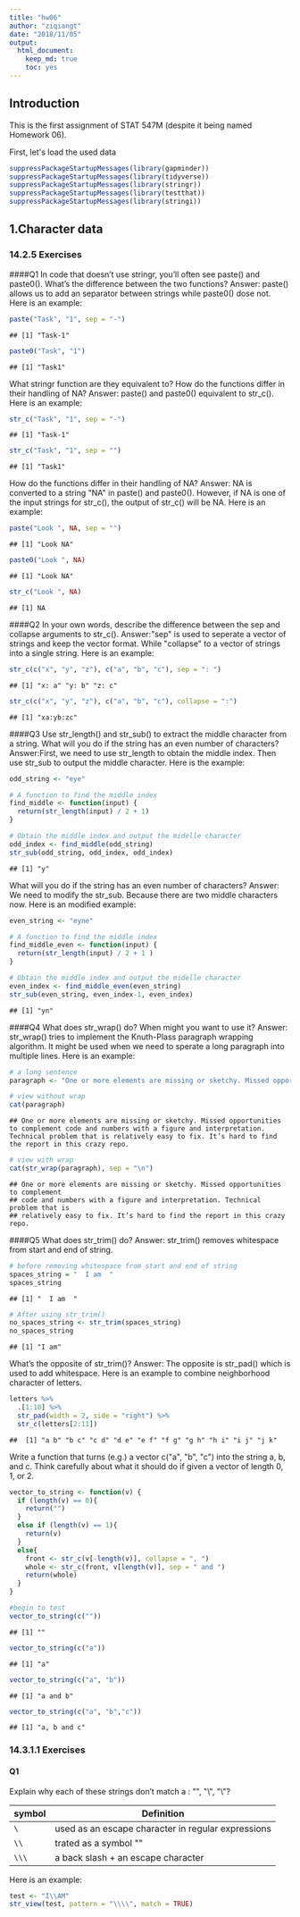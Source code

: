 ```yaml
---
title: "hw06"
author: "ziqiangt"
date: "2018/11/05"
output:
  html_document:
    keep_md: true
    toc: yes
---
```

## Introduction
This is the first assignment of STAT 547M (despite it being named Homework 06).

First, let's load the used data

```r
suppressPackageStartupMessages(library(gapminder))
suppressPackageStartupMessages(library(tidyverse))
suppressPackageStartupMessages(library(stringr))
suppressPackageStartupMessages(library(testthat))
suppressPackageStartupMessages(library(stringi))
```


## 1.Character data
### 14.2.5 Exercises
####Q1
In code that doesn’t use stringr, you’ll often see paste() and paste0(). What’s the difference between the two functions? 
Answer: paste() allows us to add an separator between strings while paste0() dose not. Here is an example:

```r
paste("Task", "1", sep = "-")
```

```
## [1] "Task-1"
```

```r
paste0("Task", "1")
```

```
## [1] "Task1"
```

What stringr function are they equivalent to? How do the functions differ in their handling of NA?
Answer: paste() and paste0() equivalent to str_c(). Here is an example:

```r
str_c("Task", "1", sep = "-") 
```

```
## [1] "Task-1"
```

```r
str_c("Task", "1", sep = "")
```

```
## [1] "Task1"
```

How do the functions differ in their handling of NA?
Answer: NA is converted to a string "NA" in paste() and paste0(). However, if NA is one of the input strings for str_c(), the output of str_c() will be NA. Here is an example:

```r
paste("Look ", NA, sep = "")
```

```
## [1] "Look NA"
```

```r
paste0("Look ", NA)
```

```
## [1] "Look NA"
```

```r
str_c("Look ", NA)
```

```
## [1] NA
```

####Q2
In your own words, describe the difference between the sep and collapse arguments to str_c().
Answer:"sep" is used to seperate a vector of strings and keep the vector format. While "collapse" to a vector of strings into a single string. Here is an example:

```r
str_c(c("x", "y", "z"), c("a", "b", "c"), sep = ": ")
```

```
## [1] "x: a" "y: b" "z: c"
```

```r
str_c(c("x", "y", "z"), c("a", "b", "c"), collapse = ":")
```

```
## [1] "xa:yb:zc"
```

####Q3
Use str_length() and str_sub() to extract the middle character from a string. What will you do if the string has an even number of characters?
Answer:First, we need to use str_length to obtain the middle index. Then use str_sub to output the middle character. Here is the example:

```r
odd_string <- "eye"

# A function to find the middle index
find_middle <- function(input) {
  return(str_length(input) / 2 + 1)
}

# Obtain the middle index and output the midelle character
odd_index <- find_middle(odd_string) 
str_sub(odd_string, odd_index, odd_index)
```

```
## [1] "y"
```

What will you do if the string has an even number of characters?
Answer: We need to modify the str_sub. Because there are two middle characters now. Here is an modified example:

```r
even_string <- "eyne"

# A function to find the middle index
find_middle_even <- function(input) {
  return(str_length(input) / 2 + 1 )
}

# Obtain the middle index and output the midelle character
even_index <- find_middle_even(even_string) 
str_sub(even_string, even_index-1, even_index)
```

```
## [1] "yn"
```


####Q4
What does str_wrap() do? When might you want to use it?
Answer: str_wrap() tries to implement the Knuth-Plass paragraph wrapping algorithm. It might be used when we need to sperate a long paragraph into multiple lines. Here is an example:

```r
# a long sentence 
paragraph <- "One or more elements are missing or sketchy. Missed opportunities to complement code and numbers with a figure and interpretation. Technical problem that is relatively easy to fix. It’s hard to find the report in this crazy repo."

# view without wrap
cat(paragraph)
```

```
## One or more elements are missing or sketchy. Missed opportunities to complement code and numbers with a figure and interpretation. Technical problem that is relatively easy to fix. It’s hard to find the report in this crazy repo.
```

```r
# view with wrap
cat(str_wrap(paragraph), sep = "\n")
```

```
## One or more elements are missing or sketchy. Missed opportunities to complement
## code and numbers with a figure and interpretation. Technical problem that is
## relatively easy to fix. It’s hard to find the report in this crazy repo.
```

####Q5
What does str_trim() do? 
Answer: str_trim() removes whitespace from start and end of string. 

```r
# before removing whitespace from start and end of string
spaces_string = "  I am  "
spaces_string
```

```
## [1] "  I am  "
```

```r
# After using str_trim() 
no_spaces_string <- str_trim(spaces_string)
no_spaces_string
```

```
## [1] "I am"
```

What’s the opposite of str_trim()?
Answer: The opposite is str_pad() which is used to add whitespace. Here is an example to combine neighborhood character of letters.

```r
letters %>%
  .[1:10] %>% 
  str_pad(width = 2, side = "right") %>%
  str_c(letters[2:11])
```

```
##  [1] "a b" "b c" "c d" "d e" "e f" "f g" "g h" "h i" "i j" "j k"
```

Write a function that turns (e.g.) a vector c("a", "b", "c") into the string a, b, and c. Think carefully about what it should do if given a vector of length 0, 1, or 2.

```r
vector_to_string <- function(v) {
  if (length(v) == 0){
    return("")
  }
  else if (length(v) == 1){
    return(v)
  }
  else{
    front <- str_c(v[-length(v)], collapse = ", ")
    whole <- str_c(front, v[length(v)], sep = " and ")
    return(whole)
  }
}

#begin to test
vector_to_string(c(""))
```

```
## [1] ""
```

```r
vector_to_string(c("a"))
```

```
## [1] "a"
```

```r
vector_to_string(c("a", "b"))
```

```
## [1] "a and b"
```

```r
vector_to_string(c("a", "b","c"))
```

```
## [1] "a, b and c"
```

### 14.3.1.1 Exercises
#### Q1
Explain why each of these strings don’t match a \: "\", "\\", "\\\"?

symbol | Definition
----------------|------------------
   `\`      |  used as an escape character in regular expressions
   `\\`     | trated as a symbol "\"
   `\\\`    | a back slash + an escape character
   
Here is an example:

```r
test <- "I\\AM"
str_view(test, pattern = "\\\\", match = TRUE)
```

<!--html_preserve--><div id="htmlwidget-19137aa36e6144c6883e" style="width:960px;height:100%;" class="str_view html-widget"></div>
<script type="application/json" data-for="htmlwidget-19137aa36e6144c6883e">{"x":{"html":"<ul>\n  <li>I<span class='match'>\\<\/span>AM<\/li>\n<\/ul>"},"evals":[],"jsHooks":[]}</script><!--/html_preserve-->

####Q2
How would you match the sequence "'\?
Answer: Both ' and \ need to be escaped in regex.

```r
test <- "\"'\\AM"
test
```

```
## [1] "\"'\\AM"
```

```r
str_view(test, pattern = "\"\\'\\\\", match = TRUE)
```

<!--html_preserve--><div id="htmlwidget-1f70930eb46e741ab835" style="width:960px;height:100%;" class="str_view html-widget"></div>
<script type="application/json" data-for="htmlwidget-1f70930eb46e741ab835">{"x":{"html":"<ul>\n  <li><span class='match'>\"'\\<\/span>AM<\/li>\n<\/ul>"},"evals":[],"jsHooks":[]}</script><!--/html_preserve-->

####Q3
What patterns will the regular expression \..\..\.. match? How would you represent it as a string?
Answer: It match ".anycharacter.anycharacter.anycharacter"

```r
test <- "I.A.M.z...xxx"

str_view(test, pattern = "\\..\\..\\..", match = TRUE)
```

<!--html_preserve--><div id="htmlwidget-a6b76981538b7f60ed26" style="width:960px;height:100%;" class="str_view html-widget"></div>
<script type="application/json" data-for="htmlwidget-a6b76981538b7f60ed26">{"x":{"html":"<ul>\n  <li>I<span class='match'>.A.M.z<\/span>...xxx<\/li>\n<\/ul>"},"evals":[],"jsHooks":[]}</script><!--/html_preserve-->

### 14.3.2.1 Exercises
####Q1
How would you match the literal string "$^$"?
Answer: Both $ and ^ need to be escaped in regex.

```r
test <- "$^$, $$sssa"
str_view(test, pattern = "\\$\\^\\ $", match = TRUE)
```

<!--html_preserve--><div id="htmlwidget-16281836f5a0979c7798" style="width:960px;height:100%;" class="str_view html-widget"></div>
<script type="application/json" data-for="htmlwidget-16281836f5a0979c7798">{"x":{"html":"<ul>\n  <li><\/li>\n<\/ul>"},"evals":[],"jsHooks":[]}</script><!--/html_preserve-->

####Q2
Given the corpus of common words in stringr::words, create regular expressions that find all words that:

Start with “y”.

```r
str_view(stringr::words, pattern = "^y", match = TRUE)
```

<!--html_preserve--><div id="htmlwidget-681b848c27caab2719e2" style="width:960px;height:100%;" class="str_view html-widget"></div>
<script type="application/json" data-for="htmlwidget-681b848c27caab2719e2">{"x":{"html":"<ul>\n  <li><span class='match'>y<\/span>ear<\/li>\n  <li><span class='match'>y<\/span>es<\/li>\n  <li><span class='match'>y<\/span>esterday<\/li>\n  <li><span class='match'>y<\/span>et<\/li>\n  <li><span class='match'>y<\/span>ou<\/li>\n  <li><span class='match'>y<\/span>oung<\/li>\n<\/ul>"},"evals":[],"jsHooks":[]}</script><!--/html_preserve-->

End with “x”.

```r
str_view(stringr::words, pattern = "x$", match = TRUE)
```

<!--html_preserve--><div id="htmlwidget-37a6f150b24d1d935a89" style="width:960px;height:100%;" class="str_view html-widget"></div>
<script type="application/json" data-for="htmlwidget-37a6f150b24d1d935a89">{"x":{"html":"<ul>\n  <li>bo<span class='match'>x<\/span><\/li>\n  <li>se<span class='match'>x<\/span><\/li>\n  <li>si<span class='match'>x<\/span><\/li>\n  <li>ta<span class='match'>x<\/span><\/li>\n<\/ul>"},"evals":[],"jsHooks":[]}</script><!--/html_preserve-->

Are exactly three letters long. (Don’t cheat by using str_length()!)

```r
#There are too many matched words
#let's narrow down the search range to the head 20 words
str_view(stringr::words[1:20], pattern = "^.{3}$", match = TRUE)
```

<!--html_preserve--><div id="htmlwidget-8e03d9a1b225a45b6078" style="width:960px;height:100%;" class="str_view html-widget"></div>
<script type="application/json" data-for="htmlwidget-8e03d9a1b225a45b6078">{"x":{"html":"<ul>\n  <li><span class='match'>act<\/span><\/li>\n  <li><span class='match'>add<\/span><\/li>\n<\/ul>"},"evals":[],"jsHooks":[]}</script><!--/html_preserve-->

Have seven letters or more.

```r
#There are too many matched words
#let's narrow down the search range to the head 20 words
str_view(stringr::words[1:20], pattern = "^.{7,}$", match = TRUE)
```

<!--html_preserve--><div id="htmlwidget-1e4ee29ee68ef429f75b" style="width:960px;height:100%;" class="str_view html-widget"></div>
<script type="application/json" data-for="htmlwidget-1e4ee29ee68ef429f75b">{"x":{"html":"<ul>\n  <li><span class='match'>absolute<\/span><\/li>\n  <li><span class='match'>account<\/span><\/li>\n  <li><span class='match'>achieve<\/span><\/li>\n  <li><span class='match'>address<\/span><\/li>\n  <li><span class='match'>advertise<\/span><\/li>\n  <li><span class='match'>afternoon<\/span><\/li>\n<\/ul>"},"evals":[],"jsHooks":[]}</script><!--/html_preserve-->

###Exercises 14.3.3.1
####Q1
Create regular expressions to find all words that:

Start with a vowel.

```r
str_view(stringr::words, pattern = "^[aeiou]|[AEIOU]", match = TRUE)
```

<!--html_preserve--><div id="htmlwidget-50edbdd634548641cd63" style="width:960px;height:100%;" class="str_view html-widget"></div>
<script type="application/json" data-for="htmlwidget-50edbdd634548641cd63">{"x":{"html":"<ul>\n  <li><span class='match'>a<\/span><\/li>\n  <li><span class='match'>a<\/span>ble<\/li>\n  <li><span class='match'>a<\/span>bout<\/li>\n  <li><span class='match'>a<\/span>bsolute<\/li>\n  <li><span class='match'>a<\/span>ccept<\/li>\n  <li><span class='match'>a<\/span>ccount<\/li>\n  <li><span class='match'>a<\/span>chieve<\/li>\n  <li><span class='match'>a<\/span>cross<\/li>\n  <li><span class='match'>a<\/span>ct<\/li>\n  <li><span class='match'>a<\/span>ctive<\/li>\n  <li><span class='match'>a<\/span>ctual<\/li>\n  <li><span class='match'>a<\/span>dd<\/li>\n  <li><span class='match'>a<\/span>ddress<\/li>\n  <li><span class='match'>a<\/span>dmit<\/li>\n  <li><span class='match'>a<\/span>dvertise<\/li>\n  <li><span class='match'>a<\/span>ffect<\/li>\n  <li><span class='match'>a<\/span>fford<\/li>\n  <li><span class='match'>a<\/span>fter<\/li>\n  <li><span class='match'>a<\/span>fternoon<\/li>\n  <li><span class='match'>a<\/span>gain<\/li>\n  <li><span class='match'>a<\/span>gainst<\/li>\n  <li><span class='match'>a<\/span>ge<\/li>\n  <li><span class='match'>a<\/span>gent<\/li>\n  <li><span class='match'>a<\/span>go<\/li>\n  <li><span class='match'>a<\/span>gree<\/li>\n  <li><span class='match'>a<\/span>ir<\/li>\n  <li><span class='match'>a<\/span>ll<\/li>\n  <li><span class='match'>a<\/span>llow<\/li>\n  <li><span class='match'>a<\/span>lmost<\/li>\n  <li><span class='match'>a<\/span>long<\/li>\n  <li><span class='match'>a<\/span>lready<\/li>\n  <li><span class='match'>a<\/span>lright<\/li>\n  <li><span class='match'>a<\/span>lso<\/li>\n  <li><span class='match'>a<\/span>lthough<\/li>\n  <li><span class='match'>a<\/span>lways<\/li>\n  <li><span class='match'>a<\/span>merica<\/li>\n  <li><span class='match'>a<\/span>mount<\/li>\n  <li><span class='match'>a<\/span>nd<\/li>\n  <li><span class='match'>a<\/span>nother<\/li>\n  <li><span class='match'>a<\/span>nswer<\/li>\n  <li><span class='match'>a<\/span>ny<\/li>\n  <li><span class='match'>a<\/span>part<\/li>\n  <li><span class='match'>a<\/span>pparent<\/li>\n  <li><span class='match'>a<\/span>ppear<\/li>\n  <li><span class='match'>a<\/span>pply<\/li>\n  <li><span class='match'>a<\/span>ppoint<\/li>\n  <li><span class='match'>a<\/span>pproach<\/li>\n  <li><span class='match'>a<\/span>ppropriate<\/li>\n  <li><span class='match'>a<\/span>rea<\/li>\n  <li><span class='match'>a<\/span>rgue<\/li>\n  <li><span class='match'>a<\/span>rm<\/li>\n  <li><span class='match'>a<\/span>round<\/li>\n  <li><span class='match'>a<\/span>rrange<\/li>\n  <li><span class='match'>a<\/span>rt<\/li>\n  <li><span class='match'>a<\/span>s<\/li>\n  <li><span class='match'>a<\/span>sk<\/li>\n  <li><span class='match'>a<\/span>ssociate<\/li>\n  <li><span class='match'>a<\/span>ssume<\/li>\n  <li><span class='match'>a<\/span>t<\/li>\n  <li><span class='match'>a<\/span>ttend<\/li>\n  <li><span class='match'>a<\/span>uthority<\/li>\n  <li><span class='match'>a<\/span>vailable<\/li>\n  <li><span class='match'>a<\/span>ware<\/li>\n  <li><span class='match'>a<\/span>way<\/li>\n  <li><span class='match'>a<\/span>wful<\/li>\n  <li><span class='match'>e<\/span>ach<\/li>\n  <li><span class='match'>e<\/span>arly<\/li>\n  <li><span class='match'>e<\/span>ast<\/li>\n  <li><span class='match'>e<\/span>asy<\/li>\n  <li><span class='match'>e<\/span>at<\/li>\n  <li><span class='match'>e<\/span>conomy<\/li>\n  <li><span class='match'>e<\/span>ducate<\/li>\n  <li><span class='match'>e<\/span>ffect<\/li>\n  <li><span class='match'>e<\/span>gg<\/li>\n  <li><span class='match'>e<\/span>ight<\/li>\n  <li><span class='match'>e<\/span>ither<\/li>\n  <li><span class='match'>e<\/span>lect<\/li>\n  <li><span class='match'>e<\/span>lectric<\/li>\n  <li><span class='match'>e<\/span>leven<\/li>\n  <li><span class='match'>e<\/span>lse<\/li>\n  <li><span class='match'>e<\/span>mploy<\/li>\n  <li><span class='match'>e<\/span>ncourage<\/li>\n  <li><span class='match'>e<\/span>nd<\/li>\n  <li><span class='match'>e<\/span>ngine<\/li>\n  <li><span class='match'>e<\/span>nglish<\/li>\n  <li><span class='match'>e<\/span>njoy<\/li>\n  <li><span class='match'>e<\/span>nough<\/li>\n  <li><span class='match'>e<\/span>nter<\/li>\n  <li><span class='match'>e<\/span>nvironment<\/li>\n  <li><span class='match'>e<\/span>qual<\/li>\n  <li><span class='match'>e<\/span>special<\/li>\n  <li><span class='match'>e<\/span>urope<\/li>\n  <li><span class='match'>e<\/span>ven<\/li>\n  <li><span class='match'>e<\/span>vening<\/li>\n  <li><span class='match'>e<\/span>ver<\/li>\n  <li><span class='match'>e<\/span>very<\/li>\n  <li><span class='match'>e<\/span>vidence<\/li>\n  <li><span class='match'>e<\/span>xact<\/li>\n  <li><span class='match'>e<\/span>xample<\/li>\n  <li><span class='match'>e<\/span>xcept<\/li>\n  <li><span class='match'>e<\/span>xcuse<\/li>\n  <li><span class='match'>e<\/span>xercise<\/li>\n  <li><span class='match'>e<\/span>xist<\/li>\n  <li><span class='match'>e<\/span>xpect<\/li>\n  <li><span class='match'>e<\/span>xpense<\/li>\n  <li><span class='match'>e<\/span>xperience<\/li>\n  <li><span class='match'>e<\/span>xplain<\/li>\n  <li><span class='match'>e<\/span>xpress<\/li>\n  <li><span class='match'>e<\/span>xtra<\/li>\n  <li><span class='match'>e<\/span>ye<\/li>\n  <li><span class='match'>i<\/span>dea<\/li>\n  <li><span class='match'>i<\/span>dentify<\/li>\n  <li><span class='match'>i<\/span>f<\/li>\n  <li><span class='match'>i<\/span>magine<\/li>\n  <li><span class='match'>i<\/span>mportant<\/li>\n  <li><span class='match'>i<\/span>mprove<\/li>\n  <li><span class='match'>i<\/span>n<\/li>\n  <li><span class='match'>i<\/span>nclude<\/li>\n  <li><span class='match'>i<\/span>ncome<\/li>\n  <li><span class='match'>i<\/span>ncrease<\/li>\n  <li><span class='match'>i<\/span>ndeed<\/li>\n  <li><span class='match'>i<\/span>ndividual<\/li>\n  <li><span class='match'>i<\/span>ndustry<\/li>\n  <li><span class='match'>i<\/span>nform<\/li>\n  <li><span class='match'>i<\/span>nside<\/li>\n  <li><span class='match'>i<\/span>nstead<\/li>\n  <li><span class='match'>i<\/span>nsure<\/li>\n  <li><span class='match'>i<\/span>nterest<\/li>\n  <li><span class='match'>i<\/span>nto<\/li>\n  <li><span class='match'>i<\/span>ntroduce<\/li>\n  <li><span class='match'>i<\/span>nvest<\/li>\n  <li><span class='match'>i<\/span>nvolve<\/li>\n  <li><span class='match'>i<\/span>ssue<\/li>\n  <li><span class='match'>i<\/span>t<\/li>\n  <li><span class='match'>i<\/span>tem<\/li>\n  <li><span class='match'>o<\/span>bvious<\/li>\n  <li><span class='match'>o<\/span>ccasion<\/li>\n  <li><span class='match'>o<\/span>dd<\/li>\n  <li><span class='match'>o<\/span>f<\/li>\n  <li><span class='match'>o<\/span>ff<\/li>\n  <li><span class='match'>o<\/span>ffer<\/li>\n  <li><span class='match'>o<\/span>ffice<\/li>\n  <li><span class='match'>o<\/span>ften<\/li>\n  <li><span class='match'>o<\/span>kay<\/li>\n  <li><span class='match'>o<\/span>ld<\/li>\n  <li><span class='match'>o<\/span>n<\/li>\n  <li><span class='match'>o<\/span>nce<\/li>\n  <li><span class='match'>o<\/span>ne<\/li>\n  <li><span class='match'>o<\/span>nly<\/li>\n  <li><span class='match'>o<\/span>pen<\/li>\n  <li><span class='match'>o<\/span>perate<\/li>\n  <li><span class='match'>o<\/span>pportunity<\/li>\n  <li><span class='match'>o<\/span>ppose<\/li>\n  <li><span class='match'>o<\/span>r<\/li>\n  <li><span class='match'>o<\/span>rder<\/li>\n  <li><span class='match'>o<\/span>rganize<\/li>\n  <li><span class='match'>o<\/span>riginal<\/li>\n  <li><span class='match'>o<\/span>ther<\/li>\n  <li><span class='match'>o<\/span>therwise<\/li>\n  <li><span class='match'>o<\/span>ught<\/li>\n  <li><span class='match'>o<\/span>ut<\/li>\n  <li><span class='match'>o<\/span>ver<\/li>\n  <li><span class='match'>o<\/span>wn<\/li>\n  <li><span class='match'>u<\/span>nder<\/li>\n  <li><span class='match'>u<\/span>nderstand<\/li>\n  <li><span class='match'>u<\/span>nion<\/li>\n  <li><span class='match'>u<\/span>nit<\/li>\n  <li><span class='match'>u<\/span>nite<\/li>\n  <li><span class='match'>u<\/span>niversity<\/li>\n  <li><span class='match'>u<\/span>nless<\/li>\n  <li><span class='match'>u<\/span>ntil<\/li>\n  <li><span class='match'>u<\/span>p<\/li>\n  <li><span class='match'>u<\/span>pon<\/li>\n  <li><span class='match'>u<\/span>se<\/li>\n  <li><span class='match'>u<\/span>sual<\/li>\n<\/ul>"},"evals":[],"jsHooks":[]}</script><!--/html_preserve-->

That only contain consonants.

```r
str_view(stringr::words, pattern = "^[^aeiou]{1,}$", match = TRUE)
```

<!--html_preserve--><div id="htmlwidget-408a1d4407b0bea99654" style="width:960px;height:100%;" class="str_view html-widget"></div>
<script type="application/json" data-for="htmlwidget-408a1d4407b0bea99654">{"x":{"html":"<ul>\n  <li><span class='match'>by<\/span><\/li>\n  <li><span class='match'>dry<\/span><\/li>\n  <li><span class='match'>fly<\/span><\/li>\n  <li><span class='match'>mrs<\/span><\/li>\n  <li><span class='match'>try<\/span><\/li>\n  <li><span class='match'>why<\/span><\/li>\n<\/ul>"},"evals":[],"jsHooks":[]}</script><!--/html_preserve-->

End with ed, but not with eed.

```r
str_view(stringr::words, pattern = "[^e]e{1}d$", match = TRUE)
```

<!--html_preserve--><div id="htmlwidget-729d37e7c29c4a12d201" style="width:960px;height:100%;" class="str_view html-widget"></div>
<script type="application/json" data-for="htmlwidget-729d37e7c29c4a12d201">{"x":{"html":"<ul>\n  <li><span class='match'>bed<\/span><\/li>\n  <li>hund<span class='match'>red<\/span><\/li>\n  <li><span class='match'>red<\/span><\/li>\n<\/ul>"},"evals":[],"jsHooks":[]}</script><!--/html_preserve-->

End with ing or ise.

```r
str_view(stringr::words, pattern = "ing|ise$", match = TRUE)
```

<!--html_preserve--><div id="htmlwidget-f7683bdb147962a1a90b" style="width:960px;height:100%;" class="str_view html-widget"></div>
<script type="application/json" data-for="htmlwidget-f7683bdb147962a1a90b">{"x":{"html":"<ul>\n  <li>advert<span class='match'>ise<\/span><\/li>\n  <li>br<span class='match'>ing<\/span><\/li>\n  <li>dur<span class='match'>ing<\/span><\/li>\n  <li>even<span class='match'>ing<\/span><\/li>\n  <li>exerc<span class='match'>ise<\/span><\/li>\n  <li>k<span class='match'>ing<\/span><\/li>\n  <li>mean<span class='match'>ing<\/span><\/li>\n  <li>morn<span class='match'>ing<\/span><\/li>\n  <li>otherw<span class='match'>ise<\/span><\/li>\n  <li>pract<span class='match'>ise<\/span><\/li>\n  <li>ra<span class='match'>ise<\/span><\/li>\n  <li>real<span class='match'>ise<\/span><\/li>\n  <li>r<span class='match'>ing<\/span><\/li>\n  <li>r<span class='match'>ise<\/span><\/li>\n  <li>s<span class='match'>ing<\/span><\/li>\n  <li>s<span class='match'>ing<\/span>le<\/li>\n  <li>surpr<span class='match'>ise<\/span><\/li>\n  <li>th<span class='match'>ing<\/span><\/li>\n<\/ul>"},"evals":[],"jsHooks":[]}</script><!--/html_preserve-->

####Q2
Empirically verify the rule “i before e except after c”.

```r
# Rule “i before e except after c
high_subset <- str_subset(stringr::words, pattern = "[^c]ie|cei")
high_subset %>% knitr::kable()
```



|x          |
|:----------|
|achieve    |
|believe    |
|brief      |
|client     |
|die        |
|experience |
|field      |
|friend     |
|lie        |
|piece      |
|quiet      |
|receive    |
|tie        |
|view       |

```r
# The one which obey the rule
low_subset <- str_subset(stringr::words, pattern = "cie|[^c]ei")
low_subset %>% knitr::kable()
```



|x       |
|:-------|
|science |
|society |
|weigh   |

```r
# Test
if(length(high_subset) > length(low_subset))
  "Rule is correct"
```

```
## [1] "Rule is correct"
```

s “q” always followed by a “u”?

```r
#Find the words q is not followed by u
q_followed_u <- str_subset(stringr::words, pattern = "q[^u]")

#Test
test_that("“q” always followed by a “u”", {
  expect_more_than(1, length(q_followed_u))
})
```

Answer: Test passed

####Q4
Write a regular expression that matches a word if it’s probably written in British English, not American English.
Answer: According to [oxfordinternationalenglish](https://www.oxfordinternationalenglish.com/differences-in-british-and-american-spelling/),British English words ending in ‘our’ usually end in ‘or’ in American English. Here is an example:

```r
# Test vectors
test_words <- c("colour", "flavor", "humour", "labor", "neighbour")

# View results
str_view(test_words, pattern = "our", match = TRUE)
```

<!--html_preserve--><div id="htmlwidget-52b14dfcf84c6c4cc3bd" style="width:960px;height:100%;" class="str_view html-widget"></div>
<script type="application/json" data-for="htmlwidget-52b14dfcf84c6c4cc3bd">{"x":{"html":"<ul>\n  <li>col<span class='match'>our<\/span><\/li>\n  <li>hum<span class='match'>our<\/span><\/li>\n  <li>neighb<span class='match'>our<\/span><\/li>\n<\/ul>"},"evals":[],"jsHooks":[]}</script><!--/html_preserve-->

####Q5
Create a regular expression that will match telephone numbers as commonly written in your country.
Answer: In my country, China, the telephone number starts with +86 and have 11 digits (except +86) in total. 

```r
# Test vectors
test_words <- c("+8613777705661", "+16044888876", "+1605888876", "+861377770566")

# View results
str_view(test_words, pattern = "^\\+86[0-9]{11}", match = TRUE)
```

<!--html_preserve--><div id="htmlwidget-eed7050a8eabd9f36420" style="width:960px;height:100%;" class="str_view html-widget"></div>
<script type="application/json" data-for="htmlwidget-eed7050a8eabd9f36420">{"x":{"html":"<ul>\n  <li><span class='match'>+8613777705661<\/span><\/li>\n<\/ul>"},"evals":[],"jsHooks":[]}</script><!--/html_preserve-->

###Exercises 14.3.4.1
####Q1
Describe the equivalents of ?, +, * in {m,n} form.
Answer:

symbol | equivalent
----------------|------------------
   `?`      |  {0,1}
   `+`     |  {1,}
   `*`    | {0,}

####Q2
Describe in words what these regular expressions match: (read carefully to see if I’m using a regular expression or a string that defines a regular expression.)

symbol | match
----------------|------------------
   `^.*$ `      |  any strings
   `\\{.+\\}`     | {at least one character} for example: {a}, {abd}
   `\d{4}-\d{2}-\d{2}`    | matches in the format dddd-dd-dd, where d is digit. For example, "1111-22-33".
   '\\\\{4}'    | matches four back slashes

####Q3
Create regular expressions to find all words that:
Start with three consonants.

```r
str_view(stringr::words, pattern = "^[^aeoiu]{3,}", match = TRUE)
```

<!--html_preserve--><div id="htmlwidget-5398a5c6002de51a011a" style="width:960px;height:100%;" class="str_view html-widget"></div>
<script type="application/json" data-for="htmlwidget-5398a5c6002de51a011a">{"x":{"html":"<ul>\n  <li><span class='match'>Chr<\/span>ist<\/li>\n  <li><span class='match'>Chr<\/span>istmas<\/li>\n  <li><span class='match'>dry<\/span><\/li>\n  <li><span class='match'>fly<\/span><\/li>\n  <li><span class='match'>mrs<\/span><\/li>\n  <li><span class='match'>sch<\/span>eme<\/li>\n  <li><span class='match'>sch<\/span>ool<\/li>\n  <li><span class='match'>str<\/span>aight<\/li>\n  <li><span class='match'>str<\/span>ategy<\/li>\n  <li><span class='match'>str<\/span>eet<\/li>\n  <li><span class='match'>str<\/span>ike<\/li>\n  <li><span class='match'>str<\/span>ong<\/li>\n  <li><span class='match'>str<\/span>ucture<\/li>\n  <li><span class='match'>syst<\/span>em<\/li>\n  <li><span class='match'>thr<\/span>ee<\/li>\n  <li><span class='match'>thr<\/span>ough<\/li>\n  <li><span class='match'>thr<\/span>ow<\/li>\n  <li><span class='match'>try<\/span><\/li>\n  <li><span class='match'>typ<\/span>e<\/li>\n  <li><span class='match'>why<\/span><\/li>\n<\/ul>"},"evals":[],"jsHooks":[]}</script><!--/html_preserve-->

Have three or more vowels in a row.

```r
str_view(stringr::words, pattern = "[aeoiu]{3,}", match = TRUE)
```

<!--html_preserve--><div id="htmlwidget-ae974c5e07e921d19c5d" style="width:960px;height:100%;" class="str_view html-widget"></div>
<script type="application/json" data-for="htmlwidget-ae974c5e07e921d19c5d">{"x":{"html":"<ul>\n  <li>b<span class='match'>eau<\/span>ty<\/li>\n  <li>obv<span class='match'>iou<\/span>s<\/li>\n  <li>prev<span class='match'>iou<\/span>s<\/li>\n  <li>q<span class='match'>uie<\/span>t<\/li>\n  <li>ser<span class='match'>iou<\/span>s<\/li>\n  <li>var<span class='match'>iou<\/span>s<\/li>\n<\/ul>"},"evals":[],"jsHooks":[]}</script><!--/html_preserve-->

Have two or more vowel-consonant pairs in a row.

```r
str_view(stringr::words, pattern = "([aeoiu][^aeoiu]){3,}", match = TRUE)
```

<!--html_preserve--><div id="htmlwidget-ce75f9778fce9f71fabc" style="width:960px;height:100%;" class="str_view html-widget"></div>
<script type="application/json" data-for="htmlwidget-ce75f9778fce9f71fabc">{"x":{"html":"<ul>\n  <li><span class='match'>americ<\/span>a<\/li>\n  <li>b<span class='match'>enefit<\/span><\/li>\n  <li>b<span class='match'>usines<\/span>s<\/li>\n  <li>d<span class='match'>efinit<\/span>e<\/li>\n  <li>d<span class='match'>evelop<\/span><\/li>\n  <li>d<span class='match'>ocumen<\/span>t<\/li>\n  <li><span class='match'>econom<\/span>y<\/li>\n  <li><span class='match'>educat<\/span>e<\/li>\n  <li><span class='match'>eleven<\/span><\/li>\n  <li><span class='match'>evenin<\/span>g<\/li>\n  <li><span class='match'>eviden<\/span>ce<\/li>\n  <li>g<span class='match'>eneral<\/span><\/li>\n  <li>h<span class='match'>oliday<\/span><\/li>\n  <li>h<span class='match'>owever<\/span><\/li>\n  <li><span class='match'>imagin<\/span>e<\/li>\n  <li><span class='match'>operat<\/span>e<\/li>\n  <li><span class='match'>original<\/span><\/li>\n  <li>part<span class='match'>icular<\/span><\/li>\n  <li>p<span class='match'>olitic<\/span><\/li>\n  <li>p<span class='match'>ositiv<\/span>e<\/li>\n  <li>s<span class='match'>eparat<\/span>e<\/li>\n  <li>s<span class='match'>imilar<\/span><\/li>\n  <li>sp<span class='match'>ecific<\/span><\/li>\n  <li>t<span class='match'>elevis<\/span>ion<\/li>\n  <li>th<span class='match'>erefor<\/span>e<\/li>\n  <li><span class='match'>univer<\/span>sity<\/li>\n<\/ul>"},"evals":[],"jsHooks":[]}</script><!--/html_preserve-->

####Q4
Solve the beginner regexp crosswords at [this link](https://regexcrossword.com/challenges/beginner).
![](results.png)

###Exercises 14.3.5.1
####Q1
Describe, in words, what these expressions will match:

symbol | match
----------------|------------------
   (.)\1\1      |  match a character followed with \1\1. e.g. "x\1\1"
   "(.)(.)\\2\\1"     | match the two characters followed with and reversal. e.g. "xyyx" 
   `(..)\1`    | match a pair of characters followed with \1. e.g. "ab\1\1"
   "(.).\\1.\\1"    | match in the format "x anycharacter x anycharacter x". e.g. "abaxa"
   "(.)(.)(.).*\\3\\2\\1" | match three characters appears at the beginning, then follows by any characters (0 or more), then the reversal of the begining three characters. For example, "abcxxcba".

####Q2
Construct regular expressions to match words that:
Start and end with the same character.

```r
str_view(stringr::words, pattern = "^(.).*\\1$", match = TRUE)
```

<!--html_preserve--><div id="htmlwidget-1ce69385c541def948e4" style="width:960px;height:100%;" class="str_view html-widget"></div>
<script type="application/json" data-for="htmlwidget-1ce69385c541def948e4">{"x":{"html":"<ul>\n  <li><span class='match'>america<\/span><\/li>\n  <li><span class='match'>area<\/span><\/li>\n  <li><span class='match'>dad<\/span><\/li>\n  <li><span class='match'>dead<\/span><\/li>\n  <li><span class='match'>depend<\/span><\/li>\n  <li><span class='match'>educate<\/span><\/li>\n  <li><span class='match'>else<\/span><\/li>\n  <li><span class='match'>encourage<\/span><\/li>\n  <li><span class='match'>engine<\/span><\/li>\n  <li><span class='match'>europe<\/span><\/li>\n  <li><span class='match'>evidence<\/span><\/li>\n  <li><span class='match'>example<\/span><\/li>\n  <li><span class='match'>excuse<\/span><\/li>\n  <li><span class='match'>exercise<\/span><\/li>\n  <li><span class='match'>expense<\/span><\/li>\n  <li><span class='match'>experience<\/span><\/li>\n  <li><span class='match'>eye<\/span><\/li>\n  <li><span class='match'>health<\/span><\/li>\n  <li><span class='match'>high<\/span><\/li>\n  <li><span class='match'>knock<\/span><\/li>\n  <li><span class='match'>level<\/span><\/li>\n  <li><span class='match'>local<\/span><\/li>\n  <li><span class='match'>nation<\/span><\/li>\n  <li><span class='match'>non<\/span><\/li>\n  <li><span class='match'>rather<\/span><\/li>\n  <li><span class='match'>refer<\/span><\/li>\n  <li><span class='match'>remember<\/span><\/li>\n  <li><span class='match'>serious<\/span><\/li>\n  <li><span class='match'>stairs<\/span><\/li>\n  <li><span class='match'>test<\/span><\/li>\n  <li><span class='match'>tonight<\/span><\/li>\n  <li><span class='match'>transport<\/span><\/li>\n  <li><span class='match'>treat<\/span><\/li>\n  <li><span class='match'>trust<\/span><\/li>\n  <li><span class='match'>window<\/span><\/li>\n  <li><span class='match'>yesterday<\/span><\/li>\n<\/ul>"},"evals":[],"jsHooks":[]}</script><!--/html_preserve-->

Contain a repeated pair of letters (e.g. “church” contains “ch” repeated twice.)

```r
str_view(stringr::words, pattern = "(..).*\\1", match = TRUE)
```

<!--html_preserve--><div id="htmlwidget-669fca315631367fbaab" style="width:960px;height:100%;" class="str_view html-widget"></div>
<script type="application/json" data-for="htmlwidget-669fca315631367fbaab">{"x":{"html":"<ul>\n  <li>ap<span class='match'>propr<\/span>iate<\/li>\n  <li><span class='match'>church<\/span><\/li>\n  <li>c<span class='match'>ondition<\/span><\/li>\n  <li><span class='match'>decide<\/span><\/li>\n  <li><span class='match'>environmen<\/span>t<\/li>\n  <li>l<span class='match'>ondon<\/span><\/li>\n  <li>pa<span class='match'>ragra<\/span>ph<\/li>\n  <li>p<span class='match'>articular<\/span><\/li>\n  <li><span class='match'>photograph<\/span><\/li>\n  <li>p<span class='match'>repare<\/span><\/li>\n  <li>p<span class='match'>ressure<\/span><\/li>\n  <li>r<span class='match'>emem<\/span>ber<\/li>\n  <li><span class='match'>repre<\/span>sent<\/li>\n  <li><span class='match'>require<\/span><\/li>\n  <li><span class='match'>sense<\/span><\/li>\n  <li>the<span class='match'>refore<\/span><\/li>\n  <li>u<span class='match'>nderstand<\/span><\/li>\n  <li>w<span class='match'>hethe<\/span>r<\/li>\n<\/ul>"},"evals":[],"jsHooks":[]}</script><!--/html_preserve-->

Contain one letter repeated in at least three places (e.g. “eleven” contains three “e”s.)

```r
str_view(stringr::words, pattern = "(.).*\\1.*\\1", match = TRUE)
```

<!--html_preserve--><div id="htmlwidget-6da34d5628755d61358b" style="width:960px;height:100%;" class="str_view html-widget"></div>
<script type="application/json" data-for="htmlwidget-6da34d5628755d61358b">{"x":{"html":"<ul>\n  <li>a<span class='match'>pprop<\/span>riate<\/li>\n  <li><span class='match'>availa<\/span>ble<\/li>\n  <li>b<span class='match'>elieve<\/span><\/li>\n  <li>b<span class='match'>etwee<\/span>n<\/li>\n  <li>bu<span class='match'>siness<\/span><\/li>\n  <li>d<span class='match'>egree<\/span><\/li>\n  <li>diff<span class='match'>erence<\/span><\/li>\n  <li>di<span class='match'>scuss<\/span><\/li>\n  <li><span class='match'>eleve<\/span>n<\/li>\n  <li>e<span class='match'>nvironmen<\/span>t<\/li>\n  <li><span class='match'>evidence<\/span><\/li>\n  <li><span class='match'>exercise<\/span><\/li>\n  <li><span class='match'>expense<\/span><\/li>\n  <li><span class='match'>experience<\/span><\/li>\n  <li><span class='match'>indivi<\/span>dual<\/li>\n  <li>p<span class='match'>aragra<\/span>ph<\/li>\n  <li>r<span class='match'>eceive<\/span><\/li>\n  <li>r<span class='match'>emembe<\/span>r<\/li>\n  <li>r<span class='match'>eprese<\/span>nt<\/li>\n  <li>t<span class='match'>elephone<\/span><\/li>\n  <li>th<span class='match'>erefore<\/span><\/li>\n  <li>t<span class='match'>omorro<\/span>w<\/li>\n<\/ul>"},"evals":[],"jsHooks":[]}</script><!--/html_preserve-->

### Exercises 14.4.2
#### Q1
For each of the following challenges, try solving it by using both a single regular expression, and a combination of multiple str_detect() calls.

Find all words that start or end with x.

```r
# single regular expression
str_subset(stringr::words, pattern = "^x|x$") %>% 
  knitr::kable(col.names = c("Single Regular Expression"))
```



|Single Regular Expression |
|:-------------------------|
|box                       |
|sex                       |
|six                       |
|tax                       |

```r
# multiple str_detect()
m1 <- str_detect(stringr::words, pattern = "^x")
m2 <- str_detect(stringr::words, pattern = "x$")

## show table
stringr::words %>% 
  `[`(m1 | m2) %>% 
  knitr::kable(col.names = c("Multiple str_detect()"))
```



|Multiple str_detect() |
|:---------------------|
|box                   |
|sex                   |
|six                   |
|tax                   |

Find all words that start with a vowel and end with a consonant.

```r
# single regular expression, here we just search first 10 rows
str_subset(stringr::words[1:10], pattern = "^[aeiou].*[^aeiou]$") %>% 
  knitr::kable(col.names = c("Single Regular Expression"))
```



|Single Regular Expression |
|:-------------------------|
|about                     |
|accept                    |
|account                   |
|across                    |
|act                       |

```r
# multiple str_detect(), here we just search first 10 rows
m1 <- str_detect(stringr::words[1:10], pattern = "^[aeiou].*")
m2 <- str_detect(stringr::words[1:10], pattern = "[^aeiou]$")

## show table
stringr::words[1:10] %>% 
  `[`(m1 & m2) %>% 
  knitr::kable(col.names = c("Multiple str_detect()"))
```



|Multiple str_detect() |
|:---------------------|
|about                 |
|accept                |
|account               |
|across                |
|act                   |

Are there any words that contain at least one of each different vowel?
Answer: In orer to use single regular expression, we need to wirte 5*4*3*2*1=120 conditions. For example, we need to match "abc"" disorderly. There are 6 conditions: abc, acd, bac, bca, cab, cba. It is therefore seems impossible to use a single regular expression to finish this question.
However, we could use "?=" which is a positive lookahead, a type of zero-width assertion to solve this problem.

```r
test_words <- c("eioua", "aaaaa", "abcde", "aeeiuuo", "eeeiuuuuo")

# single regular expression
str_subset(test_words, pattern = "(?=.*a.*)(?=.*e.*)(?=.*i.*)(?=.*o.*)(?=.*u.*)") %>% 
  knitr::kable(col.names = c("Single Regular Expression"))
```



|Single Regular Expression |
|:-------------------------|
|eioua                     |
|aeeiuuo                   |

```r
# multiple str_detect()
m1 <- str_detect(test_words, pattern = "(?=.*a.*)")
m2 <- str_detect(test_words, pattern = "(?=.*e.*)")
m3 <- str_detect(test_words, pattern = "(?=.*i.*)")
m4 <- str_detect(test_words, pattern = "(?=.*o.*)")
m5 <- str_detect(test_words, pattern = "(?=.*u.*)")

## show table
test_words %>% 
  `[`(m1 & m2 & m3 & m4 & m5) %>% 
  knitr::kable(col.names = c("Multiple str_detect()"))
```



|Multiple str_detect() |
|:---------------------|
|eioua                 |
|aeeiuuo               |

####Q2
What word has the highest number of vowels?

```r
# The highest number of vowels
max(str_count(stringr::words, "[aeiou]")) %>% 
  knitr::kable(col.names = c("Highest Number of Vowelss"))
```



| Highest Number of Vowelss|
|-------------------------:|
|                         5|

```r
# find the words with the highest number of vowels
num_vowels <- str_count(stringr::words, "[aeiou]")

stringr::words %>% 
  `[`(num_vowels == max(num_vowels)) %>% 
  knitr::kable(col.names = c("Detected Words"))
```



|Detected Words |
|:--------------|
|appropriate    |
|associate      |
|available      |
|colleague      |
|encourage      |
|experience     |
|individual     |
|television     |

What word has the highest proportion of vowels? (Hint: what is the denominator?)

```r
#  find highest proportion of vowels
portion_vowels <- str_count(stringr::words, "[aeiou]")/str_length(stringr::words)

stringr::words %>% 
  `[`(portion_vowels == max(portion_vowels)) %>% 
  knitr::kable(col.names = c("Detected Words"))
```



|Detected Words |
|:--------------|
|a              |

### Exercises 14.4.3.1




